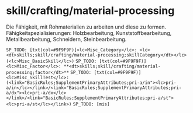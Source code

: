 # skill/crafting/material-processing

Die Fähigkeit, mit Rohmaterialien zu arbeiten und diese zu formen.
Fähigkeitspezialisierungen: Holzbearbeitung, Kunststoffbearbeitung, Metallbearbeitung, Schneidern, Steinbearbeitung.

`SP_TODO: [txt(col=#9F9F9F)]<lc>Misc_Category</lc>: <lc><dt>skills;skill/crafting/material-processing;skillCategory</dt></lc> (<lc>Misc_BasicSkill</lc>)`
`SP_TODO: [txt(col=#9F9F9F)]<lc>Misc_Factor</lc>: **<dt>skills;skill/crafting/material-processing;factor</dt>**`
`SP_TODO: [txt(col=#9F9F9F)]<lc>Misc_SkillTest</lc>: (<link="BasicRules;SupplementPrimaryAttributes;pri-a/in"><lc>pri-a/in</lc></link>/<link="BasicRules;SupplementPrimaryAttributes;pri-a/dx"><lc>pri-a/dx</lc></link>/<link="BasicRules;SupplementPrimaryAttributes;pri-a/st"><lc>pri-a/st</lc></link>)`
`SP_TODO: [mis]`